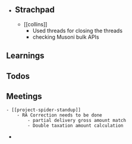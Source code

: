 - ## Strachpad
	- [[collins]]
		- Used threads for closing the threads
		- checking Musoni bulk APIs
## Learnings
## Todos
## Meetings
	- [[project-spider-standup]]
		- RA Correction needs to be done
			- partial delivery gross amount match
			- Double taxation amount calculation
-